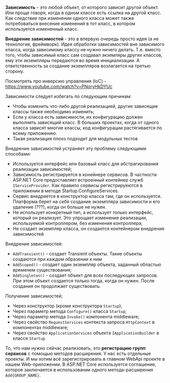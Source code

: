 ﻿**Зависимость** - это любой объект, от которого зависит другой объект. Или проще говоря, когда в одном классе есть ссылка на другой класс. Как следствие при изменении одного класса может также потребоваться внесение изменений в тот класс, в котором используется измененный класс.

**Внедрение зависимостей** - это в впервую очередь просто идея (а не технология, фреймворк). Идея обработки зависимостей вне зависимого класса, когда зависимому классу не нужно ничего делать. Т.е. вместо того, чтобы зависимый класс сам создавал экземляры других классов, ему эти экземпляры передаются во время инициализации. А ответственность за создание экземпляров возлагается на третью сторону. 

Посмотреть про инверсию управления (IoC) - https://www.youtube.com/watch?v=PNoryHkDYUc 

Зависимости следует избегать по следующим причинам:
- Чтобы изменить что-либо другой реализацией, другие зависящие классы также необходимо изменить;
- Если у класса есть зависимости, их конфигурацию должен выполнять зависящий класс. В больших проектах, когда от одного класса зависят многие классы, код конфигурации растягивается по всему приложению.
- Такая реализация плохо подходит для модульных тестов

Внедрение зависимостей устраняет эту проблему следующими способами:
- Используется интерфейс или базовый класс для абстрагирования реализации зависимостей;
- Зависимость регистрируется в конейнере сервисов. В частности ASP.NET Core предоставляет встроенный контейнер служб `IServiceProvider`. Как правило сервисы регистрируеются в приложении в методе Startup.ConfigureServices.
- Сервис внедряется в конструктор класса там, где он используется. Платформа берет на себя создание экземпляра зависимости и его удаление (???), когда он больше не нужен. 
- Не использует конкретный тип, а использует только интерфейс, который он реализует. Это упрощает изменение реализации, используемой контроллером, без изменения контроллера;
- Не создает экземпляр класса, он создается контейнером внедрения зависимостей

Внедрение зависимостей:
- `AddTransient()` - создает Transient объекты. Такие объекты создаются при каждом образении к ним
- `AddScoped()` - создает один экземпляр объекта, заданный областью временем существования;
- `AddSingleton()` - создает объект для всех последующих запросов. При этом объект создается только тогда, когда он нужен. После создания он продолжает существовать.

Получение зависимостей;
- Через конструктор (кроме конструктора `Startup`);
- Через параметр метода `Configure()` класса `Startup`;
- Через параметр метода `Invoke()` компонента middleware;
- Через свойство `RequestServices` контекста запроса `HttpContext` в компонентах middleware;
- Через свойство `ApplicationServices` объекта `IApplicationBuilder` в классе `Startup`

То, что нам нужно сейчас реализовать, это **регистрацию групп сервисов** с помощью методов расширения. У нас есть отдельные проекты. И мы хотим всё зарегистрировать в главном WebApi проекте в нашем Web-приложении. В ASP.NET Core используется соглашение, которое заключается в использовании одного метода-расширения `Add{GROUP_NAME}`. 

